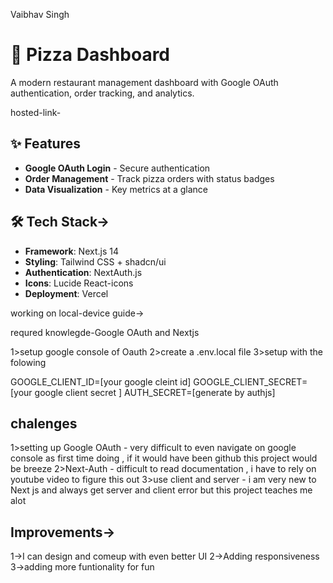 Vaibhav Singh


# 🍕 Pizza Dashboard

A modern restaurant management dashboard with Google OAuth authentication, order tracking, and analytics.

hosted-link- 


## ✨ Features

- **Google OAuth Login** - Secure authentication
- **Order Management** - Track pizza orders with status badges
- **Data Visualization** - Key metrics at a glance



## 🛠 Tech Stack->
- **Framework**: Next.js 14
- **Styling**: Tailwind CSS + shadcn/ui
- **Authentication**: NextAuth.js
- **Icons**: Lucide React-icons
- **Deployment**: Vercel

working on local-device guide->

requred knowlegde-Google OAuth and Nextjs

1>setup google console of Oauth
2>create a .env.local file 
3>setup with the folowing 

GOOGLE_CLIENT_ID=[your google cleint id]
GOOGLE_CLIENT_SECRET=[your google client secret ]
AUTH_SECRET=[generate by authjs]


## chalenges 
1>setting up Google OAuth - very difficult to even navigate on google console as first time doing , if it would have been github this project would be breeze
2>Next-Auth - difficult to read  documentation , i have to rely on youtube video to figure this out 
3>use client and server - i am very new to Next js and always get server and client error but this project teaches me alot 

## Improvements->

1->I can design and comeup with even better UI 
2->Adding responsiveness
3->adding more funtionality for fun 




